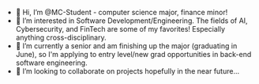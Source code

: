 - 👋 Hi, I’m @MC-Student - computer science major, finance minor!
- 👀 I’m interested in Software Development/Engineering. The fields of AI, Cybersecurity, and FinTech are some of my favorites! Especially anything cross-disciplinary.
- 🌱 I’m currently a senior and am finishing up the major (graduating in June), so I'm applying to entry level/new grad opportunities in back-end software engineering.
- 💞️ I’m looking to collaborate on projects hopefully in the near future...

<!---
MC-Student/MC-Student is a ✨ special ✨ repository because its `README.md` (this file) appears on your GitHub profile.
You can click the Preview link to take a look at your changes.
--->
